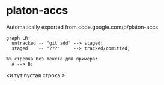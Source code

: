 # platon-accs
Automatically exported from code.google.com/p/platon-accs

```mermaid
graph LR;
  untracked -- "git add" --> staged;
  staged    -- "???"     --> tracked/comitted;

%% стрелка без текста для примера: 
  A --> B;

```
<и тут пустая строка!> 
